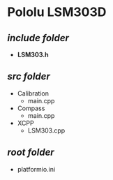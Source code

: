 # Pololu LSM303D
## ***include folder***
- **LSM303.h** 
## ***src folder***
- Calibration
    - main.cpp
- Compass
    - main.cpp
- XCPP
    - LSM303.cpp
## ***root folder***
- platformio.ini


